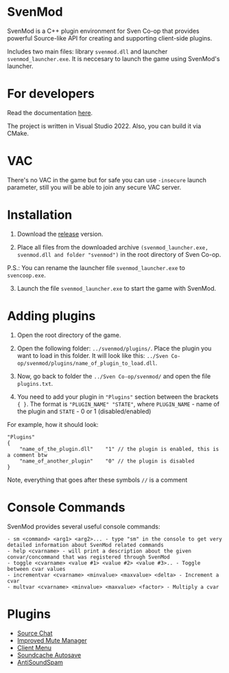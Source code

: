 # SvenMod
SvenMod is a C++ plugin environment for Sven Co-op that provides powerful Source-like API for creating and supporting client-side plugins.

Includes two main files: library `svenmod.dll` and launcher `svenmod_launcher.exe`. It is neccesary to launch the game using SvenMod's launcher.

# For developers
Read the documentation [here](https://github.com/sw1ft747/svenmod/wiki "here").

The project is written in Visual Studio 2022. Also, you can build it via CMake.

# VAC
There's no VAC in the game but for safe you can use `-insecure` launch parameter, still you will be able to join any secure VAC server.

# Installation
1. Download the [release](https://github.com/sw1ft747/svenmod/releases "release") version.

2. Place all files from the downloaded archive `(svenmod_launcher.exe, svenmod.dll and folder "svenmod")` in the root directory of Sven Co-op.

P.S.: You can rename the launcher file `svenmod_launcher.exe` to `svencoop.exe`.

3. Launch the file `svenmod_launcher.exe` to start the game with SvenMod.

# Adding plugins
1. Open the root directory of the game.

2. Open the following folder: `../svenmod/plugins/`. Place the plugin you want to load in this folder. It will look like this: `../Sven Co-op/svenmod/plugins/name_of_plugin_to_load.dll`.

3. Now, go back to folder the `../Sven Co-op/svenmod/` and open the file `plugins.txt`.

4. You need to add your plugin in `"Plugins"` section between the brackets `{ }`.
The format is `"PLUGIN_NAME" "STATE"`, where `PLUGIN_NAME` - name of the plugin and `STATE` - 0 or 1 (disabled/enabled)

For example, how it should look:
```
"Plugins"
{
	"name_of_the_plugin.dll"	"1" // the plugin is enabled, this is a comment btw
	"name_of_another_plugin"	"0" // the plugin is disabled
}
```

Note, everything that goes after these symbols `//` is a comment

# Console Commands
SvenMod provides several useful console commands:
```
- sm <command> <arg1> <arg2>... - type "sm" in the console to get very detailed information about SvenMod related commands
- help <cvarname> - will print a description about the given convar/concommand that was registered through SvenMod
- toggle <cvarname> <value #1> <value #2> <value #3>.. - Toggle between cvar values
- incrementvar <cvarname> <minvalue> <maxvalue> <delta> - Increment a cvar
- multvar <cvarname> <minvalue> <maxvalue> <factor> - Multiply a cvar
```

# Plugins
- [Source Chat](https://github.com/0Reality/SourceChat)
- [Improved Mute Manager](https://github.com/sw1ft747/ImprovedMuteManager)
- [Client Menu](https://github.com/sw1ft747/clientmenu)
- [Soundcache Autosave](https://github.com/sw1ft747/soundcache)
- [AntiSoundSpam](https://github.com/sw1ft747/AntiSoundSpam)
